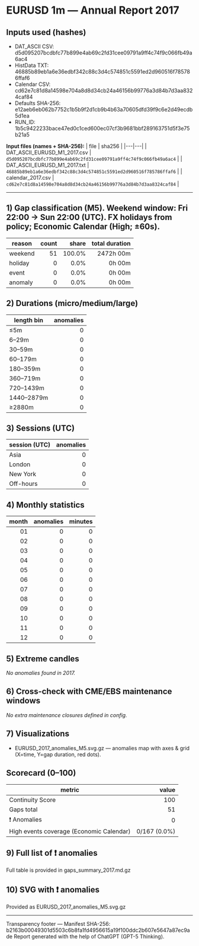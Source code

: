 # EURUSD 1m — Annual Report 2017

## Inputs used (hashes)
- DAT_ASCII CSV: d5d095207bcdbfc77b899e4ab69c2fd31cee09791a9ff4c74f9c066fb49a6ac4
- HistData TXT: 46885b89eb1a6e36edbf342c88c3d4c574851c5591ed2d960516f785786ffaf6
- Calendar CSV: cd62e7c81d8a14598e704a8d8d34cb24a46156b99776a3d84b7d3aa8324caf84
- Defaults SHA-256: e12aeb6eb062b7752c1b5b9f2d1cb9b4b63a70605dfd39f9c6e2d49ecdb5d1ea
- RUN_ID: 1b5c9422233bace47ed0c1ced600ec07cf3b9681bbf289163751d5f3e75b21a5

**Input files (names + SHA-256):**
| file | sha256 |
|---|---|
| DAT_ASCII_EURUSD_M1_2017.csv | `d5d095207bcdbfc77b899e4ab69c2fd31cee09791a9ff4c74f9c066fb49a6ac4` |
| DAT_ASCII_EURUSD_M1_2017.txt | `46885b89eb1a6e36edbf342c88c3d4c574851c5591ed2d960516f785786ffaf6` |
| calendar_2017.csv | `cd62e7c81d8a14598e704a8d8d34cb24a46156b99776a3d84b7d3aa8324caf84` |

---
## 1) Gap classification (M5). Weekend window: Fri 22:00 → Sun 22:00 (UTC). FX holidays from policy; Economic Calendar (High; ±60s).
| reason | count | share | total duration |
|---|---:|---:|---:|
| weekend | 51 | 100.0% | 2472h 00m |
| holiday | 0 | 0.0% | 0h 00m |
| event | 0 | 0.0% | 0h 00m |
| anomaly | 0 | 0.0% | 0h 00m |

## 2) Durations (micro/medium/large)
| length bin | anomalies |
|---|---:|
| ≤5m | 0 |
| 6–29m | 0 |
| 30–59m | 0 |
| 60–179m | 0 |
| 180–359m | 0 |
| 360–719m | 0 |
| 720–1439m | 0 |
| 1440–2879m | 0 |
| ≥2880m | 0 |

## 3) Sessions (UTC)
| session (UTC) | anomalies |
|---|---:|
| Asia | 0 |
| London | 0 |
| New York | 0 |
| Off-hours | 0 |

## 4) Monthly statistics
| month | anomalies | minutes |
|---:|---:|---:|
| 01 | 0 | 0 |
| 02 | 0 | 0 |
| 03 | 0 | 0 |
| 04 | 0 | 0 |
| 05 | 0 | 0 |
| 06 | 0 | 0 |
| 07 | 0 | 0 |
| 08 | 0 | 0 |
| 09 | 0 | 0 |
| 10 | 0 | 0 |
| 11 | 0 | 0 |
| 12 | 0 | 0 |

## 5) Extreme candles
_No anomalies found in 2017._

## 6) Cross-check with CME/EBS maintenance windows
_No extra maintenance closures defined in config._

## 7) Visualizations
- EURUSD_2017_anomalies_M5.svg.gz — anomalies map with axes & grid (X=time, Y=gap duration, red dots).

## Scorecard (0–100)
| metric | value |
|---|---:|
| Continuity Score | 100 |
| Gaps total | 51 |
| ❗ Anomalies | 0 |
| High events coverage (Economic Calendar) | 0/167 (0.0%) |


## 9) Full list of ❗ anomalies
Full table is provided in gaps_summary_2017.md.gz

## 10) SVG with ❗ anomalies
Provided as EURUSD_2017_anomalies_M5.svg.gz

---
Transparency footer
— Manifest SHA-256: b2163b00049301d5503c6b8fa1fd4956615a19f100ddc2b607e5647a87ec9ade Report generated with the help of ChatGPT (GPT-5 Thinking).
